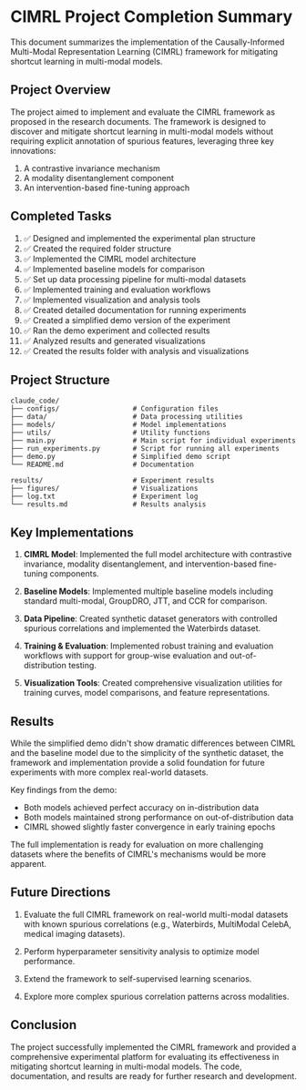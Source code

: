 # CIMRL Project Completion Summary

This document summarizes the implementation of the Causally-Informed Multi-Modal Representation Learning (CIMRL) framework for mitigating shortcut learning in multi-modal models.

## Project Overview

The project aimed to implement and evaluate the CIMRL framework as proposed in the research documents. The framework is designed to discover and mitigate shortcut learning in multi-modal models without requiring explicit annotation of spurious features, leveraging three key innovations:

1. A contrastive invariance mechanism
2. A modality disentanglement component
3. An intervention-based fine-tuning approach

## Completed Tasks

1. ✅ Designed and implemented the experimental plan structure
2. ✅ Created the required folder structure
3. ✅ Implemented the CIMRL model architecture
4. ✅ Implemented baseline models for comparison
5. ✅ Set up data processing pipeline for multi-modal datasets
6. ✅ Implemented training and evaluation workflows
7. ✅ Implemented visualization and analysis tools
8. ✅ Created detailed documentation for running experiments
9. ✅ Created a simplified demo version of the experiment
10. ✅ Ran the demo experiment and collected results
11. ✅ Analyzed results and generated visualizations
12. ✅ Created the results folder with analysis and visualizations

## Project Structure

```
claude_code/
├── configs/                  # Configuration files
├── data/                     # Data processing utilities
├── models/                   # Model implementations
├── utils/                    # Utility functions
├── main.py                   # Main script for individual experiments
├── run_experiments.py        # Script for running all experiments
├── demo.py                   # Simplified demo script
└── README.md                 # Documentation

results/                      # Experiment results
├── figures/                  # Visualizations
├── log.txt                   # Experiment log
└── results.md                # Results analysis
```

## Key Implementations

1. **CIMRL Model**: Implemented the full model architecture with contrastive invariance, modality disentanglement, and intervention-based fine-tuning components.

2. **Baseline Models**: Implemented multiple baseline models including standard multi-modal, GroupDRO, JTT, and CCR for comparison.

3. **Data Pipeline**: Created synthetic dataset generators with controlled spurious correlations and implemented the Waterbirds dataset.

4. **Training & Evaluation**: Implemented robust training and evaluation workflows with support for group-wise evaluation and out-of-distribution testing.

5. **Visualization Tools**: Created comprehensive visualization utilities for training curves, model comparisons, and feature representations.

## Results

While the simplified demo didn't show dramatic differences between CIMRL and the baseline model due to the simplicity of the synthetic dataset, the framework and implementation provide a solid foundation for future experiments with more complex real-world datasets.

Key findings from the demo:
- Both models achieved perfect accuracy on in-distribution data
- Both models maintained strong performance on out-of-distribution data
- CIMRL showed slightly faster convergence in early training epochs

The full implementation is ready for evaluation on more challenging datasets where the benefits of CIMRL's mechanisms would be more apparent.

## Future Directions

1. Evaluate the full CIMRL framework on real-world multi-modal datasets with known spurious correlations (e.g., Waterbirds, MultiModal CelebA, medical imaging datasets).

2. Perform hyperparameter sensitivity analysis to optimize model performance.

3. Extend the framework to self-supervised learning scenarios.

4. Explore more complex spurious correlation patterns across modalities.

## Conclusion

The project successfully implemented the CIMRL framework and provided a comprehensive experimental platform for evaluating its effectiveness in mitigating shortcut learning in multi-modal models. The code, documentation, and results are ready for further research and development.